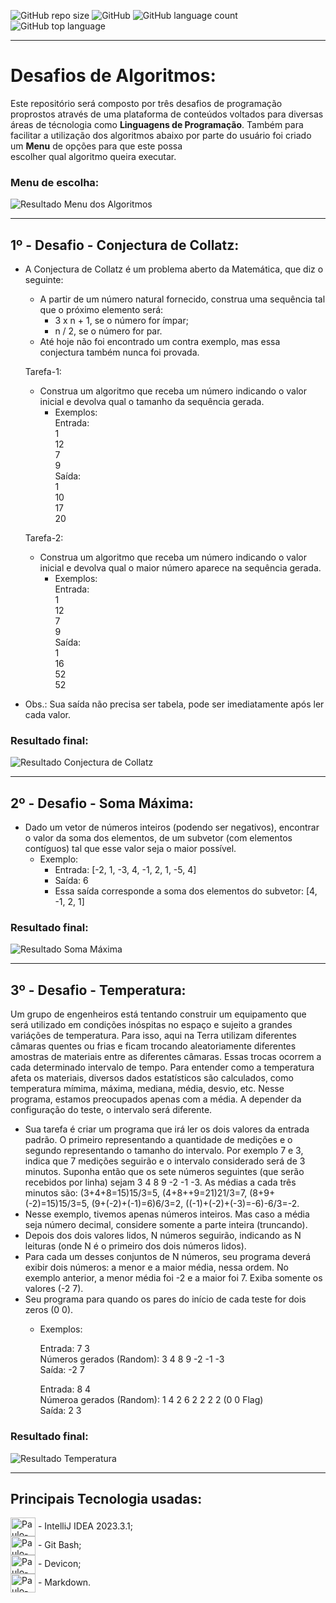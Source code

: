 ![GitHub repo size](https://img.shields.io/github/repo-size/Paulo-RJR/dsf_algoritmos)
![GitHub](https://img.shields.io/github/license/Paulo-RJR/dsf_algoritmos)
![GitHub language count](https://img.shields.io/github/languages/count/Paulo-RJR/dsf_algoritmos)
![GitHub top language](https://img.shields.io/github/languages/top/Paulo-RJR/dsf_algoritmos)

***

# Desafios de Algoritmos:

Este repositório será composto por três desafios de programação proprostos através de uma plataforma de conteúdos voltados para 
diversas áreas de técnologia como **Linguagens de Programação**. 
Também para facilitar a utilização dos algoritmos abaixo por parte do usuário foi criado um **Menu** de opções para que este possa  
escolher qual algoritmo queira executar.  

### Menu de escolha:

![Resultado Menu dos Algoritmos](https://github.com/Paulo-RJR/dsf_algoritmos/blob/master/img-executados/menu.png)  

***

## 1º - Desafio - Conjectura de Collatz:

- A Conjectura de Collatz é um problema aberto da Matemática, que diz o seguinte:
  - A partir de um número natural fornecido, construa uma sequência tal que o próximo elemento será:
    - 3 x n + 1, se o número for ímpar;
    - n / 2, se o número for par.
  - Até hoje não foi encontrado um contra exemplo, mas essa conjectura também nunca foi provada.
   
  Tarefa-1:
    - Construa um algoritmo que receba um número indicando o valor inicial e devolva qual o tamanho da sequência gerada.
      - Exemplos:  
                Entrada:      
                    1        
                   12        
                    7        
                    9      
                Saída:  
                  1  
                  10  
                  17    
                  20
         
  Tarefa-2:
    - Construa um algoritmo que receba um número indicando o valor inicial e devolva qual o maior número aparece na sequência
    gerada.
      - Exemplos:  
                Entrada:     
                    1        
                   12        
                    7        
                    9      
                Saída:  
                  1  
                  16  
                  52  
                  52      
        
- Obs.: Sua saída não precisa ser tabela, pode ser imediatamente após ler cada valor.

### Resultado final:

![Resultado Conjectura de Collatz](https://github.com/Paulo-RJR/dsf_algoritmos/blob/master/img-executados/collatz.png)  

***

## 2º - Desafio - Soma Máxima:

- Dado um vetor de números inteiros (podendo ser negativos), encontrar o valor da soma dos elementos, de um subvetor (com elementos
  contíguos) tal que esse valor seja o maior possível.  
  - Exemplo:  
    - Entrada: [-2, 1, -3, 4, -1, 2, 1, -5, 4]  
    - Saída: 6  
    - Essa saída corresponde a soma dos elementos do subvetor: [4, -1, 2, 1]  

### Resultado final:

![Resultado Soma Máxima](https://github.com/Paulo-RJR/dsf_algoritmos/blob/master/img-executados/soma1.png)  

***

## 3º - Desafio - Temperatura:

Um grupo de engenheiros está tentando construir um equipamento que será utilizado em condições inóspitas no espaço e sujeito a grandes 
variáções de temperatura. Para isso, aqui na Terra utilizam diferentes câmaras quentes ou frias e ficam trocando aleatoriamente diferentes
amostras de materiais entre as diferentes câmaras. Essas trocas ocorrem a cada determinado intervalo de tempo. Para entender como a
temperatura afeta os materiais, diversos dados estatísticos são calculados, como temperatura mímima, máxima, mediana, média, desvio, etc.
Nesse programa, estamos preocupados apenas com a média. A depender da configuração do teste, o intervalo será diferente.
  - Sua tarefa é criar um programa que irá ler os dois valores da entrada padrão. O primeiro representando a quantidade de medições e o
    segundo representando o tamanho do intervalo. Por exemplo 7 e 3, indica que 7 medições seguirão e o intervalo considerado será de 3
    minutos. Suponha então que os sete números seguintes (que serão recebidos por linha) sejam 3 4 8 9 -2 -1 -3. As médias a cada três
    minutos são: (3+4+8=15)15/3=5, (4+8++9=21)21/3=7, (8+9+(-2)=15)15/3=5, (9+(-2)+(-1)=6)6/3=2, ((-1)+(-2)+(-3)=-6)-6/3=-2.   
  - Nesse exemplo, tivemos apenas números inteiros. Mas caso a média seja número decimal, considere somente a parte inteira (truncando).  
  - Depois dos dois valores lidos, N números seguirão, indicando as N leituras (onde N é o primeiro dos dois números lidos).  
  - Para cada um desses conjuntos de N números, seu programa deverá exibir dois números: a menor e a maior média, nessa ordem. No
    exemplo anterior, a menor média foi -2 e a maior foi 7. Exiba somente os valores (-2 7).    
  - Seu programa para quando os pares do início de cada teste for dois zeros (0 0).
    - Exemplos:
        
        Entrada: 7 3                                      
        Números gerados (Random): 3 4 8 9 -2 -1 -3         
        Saída: -2 7  
    
        Entrada: 8 4  
        Númeroa gerados (Random): 1 4 2 6 2 2 2 2 (0 0 Flag)        
        Saída: 2 3   
      
### Resultado final:

![Resultado Temperatura](https://github.com/Paulo-RJR/dsf_algoritmos/blob/master/img-executados/temperatura.png)  


***

## Principais Tecnologia usadas:
  
<img align="center" alt="Paulo-IntelliJ" height="30" width="40" src="https://upload.wikimedia.org/wikipedia/commons/9/9c/IntelliJ_IDEA_Icon.svg"> - IntelliJ IDEA 2023.3.1;  
<img align="center" alt="Paulo-Git" height="30" width="40" src="https://raw.githubusercontent.com/devicons/devicon/master/icons/git/git-plain.svg"> - Git Bash;  
<img align="center" alt="Paulo-Devicon" height="30" width="40" src="https://cdn.jsdelivr.net/gh/devicons/devicon/icons/devicon/devicon-original.svg"> - Devicon;  
<img align="center" alt="Paulo-Markdown" height="30" width="40" src="https://cdn.jsdelivr.net/gh/devicons/devicon/icons/markdown/markdown-original.svg"> - Markdown. 

